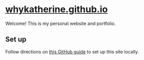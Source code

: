 # [whykatherine.github.io](https://whykatherine.github.io/)

Welcome! This is my personal website and portfolio.

## Set up
Follow directions on [this GitHub guide](https://help.github.com/articles/setting-up-your-github-pages-site-locally-with-jekyll/ "Setting up your GitHub Pages site locally with Jekyll") to set up this site locally.